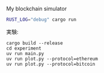 My blockchain simulator

```sh
RUST_LOG="debug" cargo run
```

実験:
```
cargo build --release
cd experiment
uv run main.py
uv run plot.py --protocol=ethereum
uv run plot.py --protocol=bitcoin
```